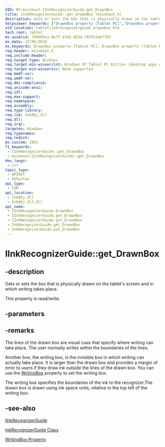 ```yaml
---
UID: NF:msinkaut.IInkRecognizerGuide.get_DrawnBox
title: IInkRecognizerGuide::get_DrawnBox (msinkaut.h)
description: Gets or sets the box that is physically drawn on the tablet's screen and in which writing takes place.
helpviewer_keywords: ["DrawnBox property [Tablet PC]","DrawnBox property [Tablet PC]","IInkRecognizerGuide interface","IInkRecognizerGuide interface [Tablet PC]","DrawnBox property","IInkRecognizerGuide.DrawnBox","IInkRecognizerGuide.get_DrawnBox","IInkRecognizerGuide::DrawnBox","IInkRecognizerGuide::get_DrawnBox","IInkRecognizerGuide::put_DrawnBox","InkRecognizerGuide.get_DrawnBox","InkRecognizerGuide.put_DrawnBox","f99095e1-8e7f-47eb-9234-70f651ebf793","get_DrawnBox","msinkaut/IInkRecognizerGuide::DrawnBox","msinkaut/IInkRecognizerGuide::get_DrawnBox","msinkaut/IInkRecognizerGuide::put_DrawnBox","tablet.inkrecognizerguide_drawnbox"]
old-location: tablet\inkrecognizerguide_drawnbox.htm
tech.root: tablet
ms.assetid: f99095e1-8e7f-47eb-9234-70f651ebf793
ms.date: 12/05/2018
ms.keywords: DrawnBox property [Tablet PC], DrawnBox property [Tablet PC],IInkRecognizerGuide interface, IInkRecognizerGuide interface [Tablet PC],DrawnBox property, IInkRecognizerGuide.DrawnBox, IInkRecognizerGuide.get_DrawnBox, IInkRecognizerGuide::DrawnBox, IInkRecognizerGuide::get_DrawnBox, IInkRecognizerGuide::put_DrawnBox, InkRecognizerGuide.get_DrawnBox, InkRecognizerGuide.put_DrawnBox, f99095e1-8e7f-47eb-9234-70f651ebf793, get_DrawnBox, msinkaut/IInkRecognizerGuide::DrawnBox, msinkaut/IInkRecognizerGuide::get_DrawnBox, msinkaut/IInkRecognizerGuide::put_DrawnBox, tablet.inkrecognizerguide_drawnbox
req.header: msinkaut.h
req.include-header: 
req.target-type: Windows
req.target-min-winverclnt: Windows XP Tablet PC Edition [desktop apps only]
req.target-min-winversvr: None supported
req.kmdf-ver: 
req.umdf-ver: 
req.ddi-compliance: 
req.unicode-ansi: 
req.idl: 
req.max-support: 
req.namespace: 
req.assembly: 
req.type-library: 
req.lib: InkObj.dll
req.dll: 
req.irql: 
targetos: Windows
req.typenames: 
req.redist: 
ms.custom: 19H1
f1_keywords:
 - IInkRecognizerGuide::get_DrawnBox
 - msinkaut/IInkRecognizerGuide::get_DrawnBox
dev_langs:
 - c++
topic_type:
 - APIRef
 - kbSyntax
api_type:
 - COM
api_location:
 - InkObj.dll
 - InkObj.dll.dll
api_name:
 - IInkRecognizerGuide.DrawnBox
 - IInkRecognizerGuide.get_DrawnBox
 - IInkRecognizerGuide.put_DrawnBox
 - InkRecognizerGuide.get_DrawnBox
 - InkRecognizerGuide.put_DrawnBox
---
```


# IInkRecognizerGuide::get_DrawnBox


## -description

Gets or sets the box that is physically drawn on the tablet's screen and in which writing takes place.



This property is read/write.

## -parameters

## -remarks

The lines of the drawn box are visual cues that specify where writing can take place. The user normally writes within the boundaries of the lines.

Another box, the writing box, is the invisible box in which writing can actually take place. It is larger than the drawn box and provides a margin of error to users if they draw ink outside the lines of the drawn box. You can use the <a href="/windows/desktop/api/msinkaut/nf-msinkaut-iinkrecognizerguide-get_writingbox">WritingBox</a> property to set the writing box.

The writing box specifies the boundaries of the ink to the recognizer.The drawn box is drawn using ink space  units, relative to the top left of the writing box.

## -see-also

<a href="../msinkaut/nn-msinkaut-iinkrecognizerguide.md">IInkRecognizerGuide</a>



<a href="/windows/desktop/tablet/inkrecognizerguide-class">InkRecognizerGuide Class</a>



<a href="/windows/desktop/api/msinkaut/nf-msinkaut-iinkrecognizerguide-get_writingbox">WritingBox Property</a>

